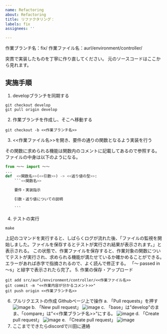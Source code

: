 ```yaml
---
name: Refactoring
about: Refactoring
title: リファクタリング：
labels: fix
assignees: ''

---
```


作業ブランチ名：fix/
作業ファイル名：aurl/environment/controller/

突貫で実装したものを丁寧に作り直してください。
元のソースコードはここから見れます。

## 実施手順
1. developブランチを同期する
```
git checkout develop
git pull origin develop
```
2. 作業ブランチを作成し、そこへ移動する
```
git checkout -b <<作業ブランチ名>>
```
3. <<作業ファイル名>>を開き、要件の通りの関数となるよう実装を行う

その関数に求められる機能は関数内のコメントに記載してあるので参照する。
ファイルの中身は以下のようになる。
```python
from ～～ import ～～
...
def  <<関数名>>(<<引数>>) -> <<返り値の型>>:
    ```<<関数名>>
    
    要件・実装指示

    引数・返り値についての説明

    ```
```
4. テストの実行
```
make
```
上記のコマンドを実行すると、しばらくログが流れた後、「ファイルの監視を開始しました。ファイルを保存するとテストが実行され結果が表示されます。」と表示される。
この状態で、作業ファイルを保存すると、作業対象の関数についてテストが実行され、求められる機能が満たせているか確かめることができる。
エラーがあれば赤字で指摘されるので、よく読んで修正する。
「～ passed in ～s」と緑字で表示されたら完了。
5. 作業の保存・アップロード
```
git add src/aurl/environment/controller/<<作業ファイル名>>
git commit -m "<<作業内容が分かるコメント>>"
git push origin <<作業ブランチ名>>
```
6. プルリクエストの作成
Githubページ上で操作
  a. 「Pull requests」を押す
  ![image](https://user-images.githubusercontent.com/64251336/204714120-711b1096-5eac-4619-978f-0f9648b4ae1b.png)
  b.  「New pull request」
  ![image](https://user-images.githubusercontent.com/64251336/204714405-41b907a6-5fd3-4c89-9f0c-bf8ad274106f.png)
  c.  「base」は"develop"のまま、「compare」は"<<作業ブランチ名>>"にする。
  ![image](https://user-images.githubusercontent.com/64251336/204716237-66ae2687-9681-41d0-aeb4-2e0b6f25ef0f.png)
  d. 「Create pull request」
  ![image](https://user-images.githubusercontent.com/64251336/204716393-d67131bb-453c-4599-9e97-02ba75e0ba43.png)
  e. 「Create pull request」
  ![image](https://user-images.githubusercontent.com/64251336/204716504-7a79cfb9-f650-4b75-8d0e-2a9352722c26.png)
7. ここまでできたらdiscordで川田に連絡
